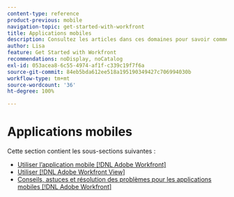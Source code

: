 ```yaml
---
content-type: reference
product-previous: mobile
navigation-topic: get-started-with-workfront
title: Applications mobiles
description: Consultez les articles dans ces domaines pour savoir comment utiliser les applications mobiles  [!DNL Adobe Workfront] .
author: Lisa
feature: Get Started with Workfront
recommendations: noDisplay, noCatalog
exl-id: 053acea8-6c55-4974-af1f-c339c19f7f6a
source-git-commit: 84eb5bda612ee518a195190349427c706994030b
workflow-type: tm+mt
source-wordcount: '36'
ht-degree: 100%

---
```


# Applications mobiles

Cette section contient les sous-sections suivantes :

* [Utiliser l’application mobile  [!DNL Adobe Workfront] ](../../workfront-basics/mobile-apps/using-the-workfront-mobile-app/use-the-mobile-app.md)
* [Utiliser  [!DNL Adobe Workfront View]](../../workfront-basics/mobile-apps/using-workfront-view/use-workfront-view.md)
* [Conseils, astuces et résolution des problèmes pour les applications mobiles  [!DNL Adobe Workfront] ](../../workfront-basics/mobile-apps/tips-tricks-and-troubleshooting/tips-tricks-and-troubleshooting-mobile.md)
